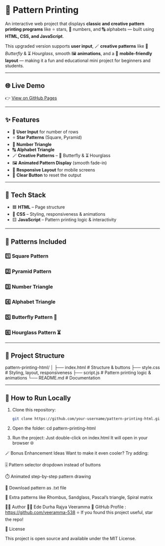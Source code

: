 
# 🧠 Pattern Printing 

An interactive web project that displays **classic and creative pattern printing programs** like ⭐ stars, 🔢 numbers, and 🔠 alphabets — built using **HTML, CSS, and JavaScript**.

This upgraded version supports **user input**, 🪄 **creative patterns** like 🦋 *Butterfly* & ⏳ *Hourglass*, smooth 🖼️ **animations**, and a 📱 **mobile-friendly layout** — making it a fun and educational mini project for beginners and students.

---

## 🌐 **Live Demo**
👉 [View on GitHub Pages](https://your-username.github.io/pattern-printing-html)  

---

## ✨ **Features**
- 🌈 **User Input** for number of rows  
- ⭐ **Star Patterns** (Square, Pyramid)  
- 🔢 **Number Triangle**  
- 🔠 **Alphabet Triangle**  
- 🪄 **Creative Patterns** – 🦋 Butterfly & ⏳ Hourglass  
- 🖼️ **Animated Pattern Display** (smooth fade-in)  
- 📱 **Responsive Layout** for mobile screens  
- 🧼 **Clear Button** to reset the output

---

## 🧰 **Tech Stack**
- 🟦 **HTML** – Page structure  
- 🎨 **CSS** – Styling, responsiveness & animations  
- 🟨 **JavaScript** – Pattern printing logic & interactivity

---

## 📝 **Patterns Included**

### 1️⃣ Square Pattern


### 2️⃣ Pyramid Pattern
   


### 3️⃣ Number Triangle




### 4️⃣ Alphabet Triangle



### 5️⃣ Butterfly Pattern 🦋


### 6️⃣ Hourglass Pattern ⏳

---

## 📂 **Project Structure**
pattern-printing-html/
│
├── index.html # Structure & buttons
├── style.css # Styling, layout, responsiveness
├── script.js # Pattern printing logic & animations
└── README.md # Documentation



---

## 🚀 **How to Run Locally**
1. Clone this repository:
   ```bash
   git clone https://github.com/your-username/pattern-printing-html.git
2. Open the folder:
cd pattern-printing-html

3. Run the project:
Just double-click on index.html
It will open in your browser 🌐


🪄 Bonus Enhancement Ideas
Want to make it even cooler? Try adding:

🎚️ Pattern selector dropdown instead of buttons

⏱️ Animated step-by-step pattern drawing

💾 Download pattern as .txt file

🔸 Extra patterns like Rhombus, Sandglass, Pascal’s triangle, Spiral matrix


🧑‍💻 Author
👩‍💻 Ede Durha Rajya Veeramma
📌 GitHub Profile : https://github.com/veeramma-538
⭐ If you found this project useful, star the repo!


📝 License

This project is open source and available under the MIT License.


